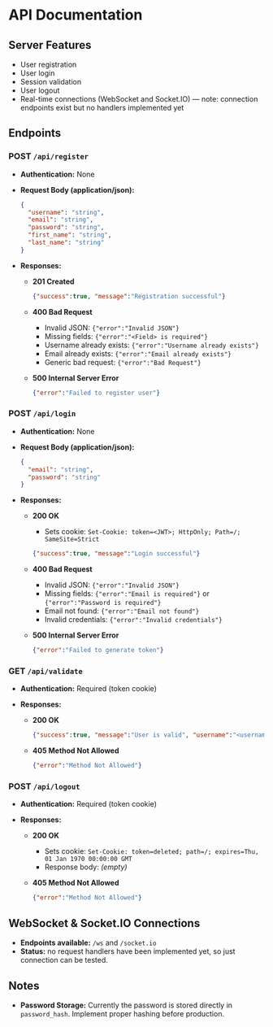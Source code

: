 # API Documentation

## Server Features

* User registration
* User login
* Session validation
* User logout
* Real-time connections (WebSocket and Socket.IO) — note: connection endpoints exist but no handlers implemented yet

## Endpoints

### POST `/api/register`

* **Authentication:** None
* **Request Body (application/json):**

  ```json
  {
    "username": "string",
    "email": "string",
    "password": "string",
    "first_name": "string",
    "last_name": "string"
  }
  ```
* **Responses:**

  * **201 Created**

    ```json
    {"success":true, "message":"Registration successful"}
    ```
  * **400 Bad Request**

    * Invalid JSON: `{"error":"Invalid JSON"}`
    * Missing fields: `{"error":"<Field> is required"}`
    * Username already exists: `{"error":"Username already exists"}`
    * Email already exists: `{"error":"Email already exists"}`
    * Generic bad request: `{"error":"Bad Request"}`
  * **500 Internal Server Error**

    ```json
    {"error":"Failed to register user"}
    ```

### POST `/api/login`

* **Authentication:** None
* **Request Body (application/json):**

  ```json
  {
    "email": "string",
    "password": "string"
  }
  ```
* **Responses:**

  * **200 OK**

    * Sets cookie: `Set-Cookie: token=<JWT>; HttpOnly; Path=/; SameSite=Strict`

    ```json
    {"success":true, "message":"Login successful"}
    ```
  * **400 Bad Request**

    * Invalid JSON: `{"error":"Invalid JSON"}`
    * Missing fields: `{"error":"Email is required"}` or `{"error":"Password is required"}`
    * Email not found: `{"error":"Email not found"}`
    * Invalid credentials: `{"error":"Invalid credentials"}`
  * **500 Internal Server Error**

    ```json
    {"error":"Failed to generate token"}
    ```

### GET `/api/validate`

* **Authentication:** Required (token cookie)
* **Responses:**

  * **200 OK**

    ```json
    {"success":true, "message":"User is valid", "username":"<username>"}
    ```
  * **405 Method Not Allowed**

    ```json
    {"error":"Method Not Allowed"}
    ```

### POST `/api/logout`

* **Authentication:** Required (token cookie)
* **Responses:**

  * **200 OK**

    * Sets cookie: `Set-Cookie: token=deleted; path=/; expires=Thu, 01 Jan 1970 00:00:00 GMT`
    * Response body: *(empty)*
  * **405 Method Not Allowed**

    ```json
    {"error":"Method Not Allowed"}
    ```

## WebSocket & Socket.IO Connections

* **Endpoints available:** `/ws` and `/socket.io`
* **Status:** no request handlers have been implemented yet, so just connection can be tested.

## Notes

* **Password Storage:** Currently the password is stored directly in `password_hash`. Implement proper hashing before production.
